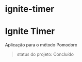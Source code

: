 # ignite-timer

<h1>Ignite Timer</h1>

<p>Aplicação para o método Pomodoro</p>

> status do projeto: Concluído
